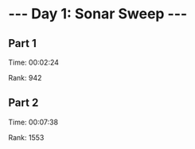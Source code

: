 # --- Day 1: Sonar Sweep ---

## Part 1

Time: 00:02:24

Rank: 942

## Part 2

Time: 00:07:38

Rank: 1553
